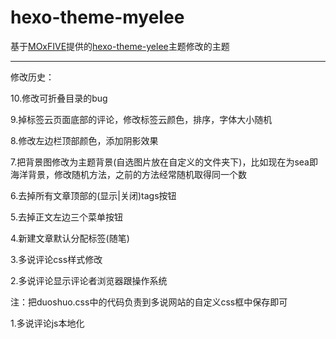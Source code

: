 # hexo-theme-myelee
基于[MOxFIVE][1]提供的[hexo-theme-yelee][2]主题修改的主题

[1]: https://github.com/MOxFIVE
[2]: https://github.com/MOxFIVE/hexo-theme-yelee


---

修改历史：

10.修改可折叠目录的bug

9.掉标签云页面底部的评论，修改标签云颜色，排序，字体大小随机

8.修改左边栏顶部颜色，添加阴影效果

7.把背景图修改为主题背景(自选图片放在自定义的文件夹下)，比如现在为sea即海洋背景，修改随机方法，之前的方法经常随机取得同一个数

6.去掉所有文章顶部的(显示|关闭)tags按钮

5.去掉正文左边三个菜单按钮

4.新建文章默认分配标签(随笔)

3.多说评论css样式修改

2.多说评论显示评论者浏览器跟操作系统

  注：把duoshuo.css中的代码负责到多说网站的自定义css框中保存即可
  
1.多说评论js本地化
